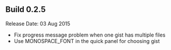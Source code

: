 Build 0.2.5
-----------
Release Date: 03 Aug 2015

* Fix progress message problem when one gist has multiple files
* Use MONOSPACE_FONT in the quick panel for choosing gist